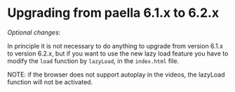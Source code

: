 ---
---

# Upgrading from paella 6.1.x to 6.2.x

*Optional changes*: 

In principle it is not necessary to do anything to upgrade from version 6.1.x to version 6.2.x, but if you want to use the new lazy load feature you have to modify the `load` function by `lazyLoad`, in the `index.html` file.

NOTE: if the browser does not support autoplay in the videos, the lazyLoad function will not be activated.

